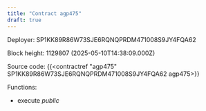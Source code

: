 ```yaml
---
title: "Contract agp475"
draft: true
---
```

Deployer: SP1KK89R86W73SJE6RQNQPRDM471008S9JY4FQA62


 



Block height: 1129807 (2025-05-10T14:38:09.000Z)

Source code: {{<contractref "agp475" SP1KK89R86W73SJE6RQNQPRDM471008S9JY4FQA62 agp475>}}

Functions:

* execute _public_
